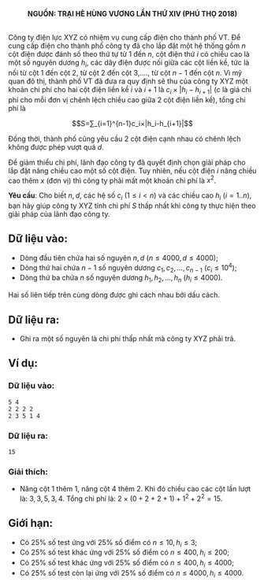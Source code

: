 **<center>NGUỒN: TRẠI HÈ HÙNG VƯƠNG LẦN THỨ XIV (PHÚ THỌ 2018)</center>**
<br>

Công ty điện lực XYZ có nhiệm vụ cung cấp điện cho thành phố VT. Để cung cấp điện cho thành phố công ty đã cho lắp đặt một hệ thống gồm $n$ cột điện được đánh số theo thứ tự từ $1$ đến $n$, cột điện thứ $i$ có chiều cao là một số nguyên dương $h_i$, các dây điện được nối giữa các cột liền kề, tức là nối từ cột $1$ đến cột $2$, từ cột $2$ đến cột $3$,…., từ cột $n-1$ đến cột $n$.
Vì mỹ quan đô thị, thành phố VT đã đưa ra quy định sẽ thu của công ty XYZ một khoản chi phí cho hai cột điện liền kề $i$ và $i+1$ là $c_i×|h_i-h_{i+1}|$ ($c$ là giá chi phí cho mỗi đơn vị chênh lệch chiều cao giữa $2$ cột điện liền kề), tổng chi phí là

$$S=∑_{i=1}^{n-1}c_i×|h_i-h_{i+1}|$$

Đồng thời, thành phố cũng yêu cầu $2$ cột điện cạnh nhau có chênh lệch không được phép vượt quá $d$.

Để giảm thiểu chi phí, lãnh đạo công ty đã quyết định chọn giải pháp cho lắp đặt nâng chiều cao một số cột điện. Tuy nhiên, nếu cột điện $i$ nâng chiều cao thêm $x$ (đơn vị) thì công ty phải mất một khoản chi phí là $x^2$.

**Yêu cầu**: Cho biết $n,d$, các hệ số $c_i\  (1≤i<n)$ và các chiều cao $h_i\ (i=1..n)$, bạn hãy giúp công ty XYZ tính chi phí $S$ thấp nhất khi công ty thực hiện theo giải pháp của lãnh đạo công ty.

## Dữ liệu vào:
- Dòng đầu tiên chứa hai số nguyên $n,d\ (n≤4000,d≤4000)$;
- Dòng thứ hai chứa $n-1$ số nguyên dương $c_1,c_2,…,c_{n-1}\  (c_i≤10^4)$;
- Dòng thứ ba chứa $n$ số nguyên dương $h_1,h_2,…,h_n\  (h_i≤4000)$. 

Hai số liên tiếp trên cùng dòng được ghi cách nhau bởi dấu cách.

## Dữ liệu ra:
- Ghi ra một số nguyên là chi phí thấp nhất mà công ty XYZ phải trả.

## Ví dụ:
### Dữ liệu vào:
```
5 4
2 2 2 2
2 3 5 1 4
```

### Dữ liệu ra:
```
15
```

### Giải thích:
- Nâng cột $1$ thêm $1$, nâng cột $4$ thêm $2$. Khi đó chiều cao các cột lần lượt là: $3,3,5,3,4$. Tổng chi phí là: $2×(0+2+2+1)+1^2+2^2=15$.

## Giới hạn:
- Có $25\%$ số test ứng với $25\%$ số điểm có $n\le 10, h_i\le 3$;
- Có $25\%$ số test khác ứng với $25\%$ số điểm có $n\le 400, h_i\le 200$;
- Có $25\%$ số test khác ứng với $25\%$ số điểm có $n\le 400, h_i\le 4000$;
- Có $25\%$ số test còn lại ứng với $25\%$ số điểm có $n\le 4000, h_i\le 4000$.